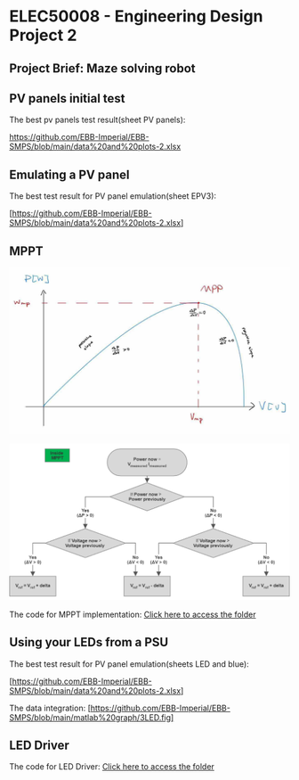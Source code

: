 # ELEC50008 - Engineering Design Project 2
## Project Brief: Maze solving robot
## PV panels initial test
The best pv panels test result(sheet PV panels):

https://github.com/EBB-Imperial/EBB-SMPS/blob/main/data%20and%20plots-2.xlsx

## Emulating a PV panel
The best test result for PV panel emulation(sheet EPV3):

[https://github.com/EBB-Imperial/EBB-SMPS/blob/main/data%20and%20plots-2.xlsx]
## MPPT
![MPP_graph](https://github.com/EBB-Imperial/EBB-SMPS/blob/main/MPP_Graph.jpg)

![MPPT Flowchart](https://github.com/EBB-Imperial/EBB-SMPS/blob/main/MPPT.png)

The code for MPPT implementation:
[Click here to access the folder](https://github.com/EBB-Imperial/EBB-SMPS/tree/main/MPPT)

## Using your LEDs from a PSU
The best test result for PV panel emulation(sheets LED and blue):

[https://github.com/EBB-Imperial/EBB-SMPS/blob/main/data%20and%20plots-2.xlsx]

The data integration:
[https://github.com/EBB-Imperial/EBB-SMPS/blob/main/matlab%20graph/3LED.fig]
## LED Driver 
The code for LED Driver:
[Click here to access the folder](https://github.com/EBB-Imperial/EBB-SMPS/tree/main/MPPT)



